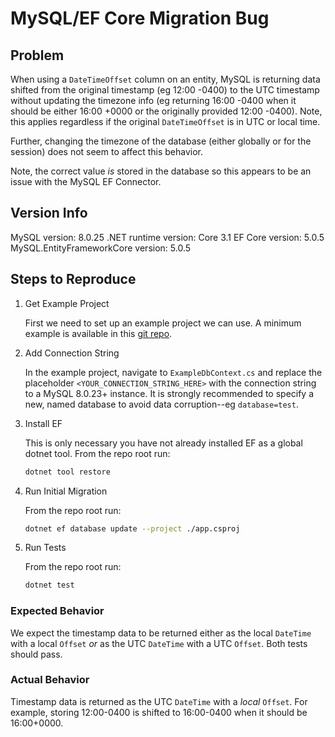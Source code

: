 # MySQL/EF Core Migration Bug

## Problem

When using a `DateTimeOffset` column on an entity, MySQL is returning data shifted from the original timestamp (eg 12:00 -0400) to the UTC timestamp without updating the timezone info (eg returning 16:00 -0400 when it should be either 16:00 +0000 or the originally provided 12:00 -0400). Note, this applies regardless if the original `DateTimeOffset` is in UTC or local time.

Further, changing the timezone of the database (either globally or for the session) does not seem to affect this behavior.

Note, the correct value _is_ stored in the database so this appears to be an issue with the MySQL EF Connector.

## Version Info

MySQL version: 8.0.25
.NET runtime version: Core 3.1
EF Core version: 5.0.5
MySQL.EntityFrameworkCore version: 5.0.5

## Steps to Reproduce

1. Get Example Project

    First we need to set up an example project we can use. A minimum example is available in this [git repo](https://github.com/danielloganking/timestamp-efcore-bug).

2. Add Connection String

    In the example project, navigate to `ExampleDbContext.cs` and replace the placeholder `<YOUR_CONNECTION_STRING_HERE>` with the connection string to a MySQL 8.0.23+ instance. It is strongly recommended to specify a new, named database to avoid data corruption--eg `database=test`.

3. Install EF

    This is only necessary you have not already installed EF as a global dotnet tool. From the repo root run:

    ```sh
    dotnet tool restore
    ```

4. Run Initial Migration

    From the repo root run:

    ```sh
    dotnet ef database update --project ./app.csproj
    ```

5. Run Tests

    From the repo root run:

    ```sh
    dotnet test
    ```

### Expected Behavior

We expect the timestamp data to be returned either as the local `DateTime` with a local `Offset` _or_ as the UTC `DateTime` with a UTC `Offset`. Both tests should pass.

### Actual Behavior

Timestamp data is returned as the UTC `DateTime` with a _local_ `Offset`. For example, storing 12:00-0400 is shifted to 16:00-0400 when it should be 16:00+0000.
